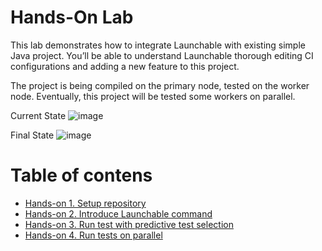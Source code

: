 # Hands-On Lab

This lab demonstrates how to integrate Launchable with existing simple Java project. You’ll be able to understand Launchable thorough editing CI configurations and adding a new feature to this project.

The project is being compiled on the primary node, tested on the worker node. Eventually, this project will be tested some workers on parallel.

Current State
![image](https://user-images.githubusercontent.com/536667/191430543-bb8b0d4e-dd47-4cc8-953a-783a4fca84d5.png)

Final State
![image](https://user-images.githubusercontent.com/536667/191431922-d1119b75-f35a-4941-ac54-d3caab5d4577.png)

# Table of contens

- [Hands-on 1. Setup repository](HANDSON1.md)
- [Hands-on 2. Introduce Launchable command]()
- [Hands-on 3. Run test with predictive test selection]()
- [Hands-on 4. Run tests on parallel]()







